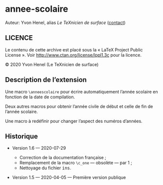 <!-- Time-stamp: <2020-07-29 19:14:43 administrateur> -->
<!-- Création : 2020-04-05T11:48:13+0200 -->

# annee-scolaire

Auteur: Yvon Henel, alias _Le TeXnicien de surface_
([contact](le.texnicien.de.surface@yvon-henel.fr))

## LICENCE

Le contenu de cette archive est placé sous la « LaTeX Project Public License ».
Voir http://www.ctan.org/license/lppl1.3c 
pour la licence.

© 2020 Yvon Henel (Le TeXnicien de surface)

## Description de l’extension

Une macro `\anneescolaire` pour écrire automatiquement l’année scolaire
en fonction de la date de compilation.

Deux autres macros pour obtenir l’année civile de début et celle de
fin de l’année scolaire.

Une macro à redéfinir pour changer l’aspect des numéros d’années.

## Historique

* Version 1.6 — 2020-07-29 
    * Correction de la documentation française ; 
    * Remplacement de la macro `\c_one` — obsolète — par 1 ; 
    * Nettoyage du fichier <kbd>ins</kbd>.

* Version 1.5 — 2020-04-05 — Première version publique

